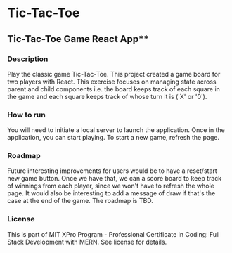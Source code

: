 # Tic-Tac-Toe

## Tic-Tac-Toe Game React App**

### Description

Play the classic game Tic-Tac-Toe. This project created a game board for two players with React. This exercise focuses on managing state across parent and child components i.e. the board keeps track of each square in the game and each square keeps track of whose turn it is ('X' or '0').

### How to run 

You will need to initiate a local server to launch the application. Once in the application, you can start playing. To start a new game, refresh the page.

### Roadmap

Future interesting improvements for users would be to have a reset/start new game button. Once we have that, we can a score board to keep track of winnings from each player, since we won't have to refresh the whole page. It would also be interesting to add a message of draw if that's the case at the end of the game. The roadmap is TBD.

### License

This is part of MIT XPro Program - Professional Certificate in Coding: Full Stack Development with MERN. See license for details.